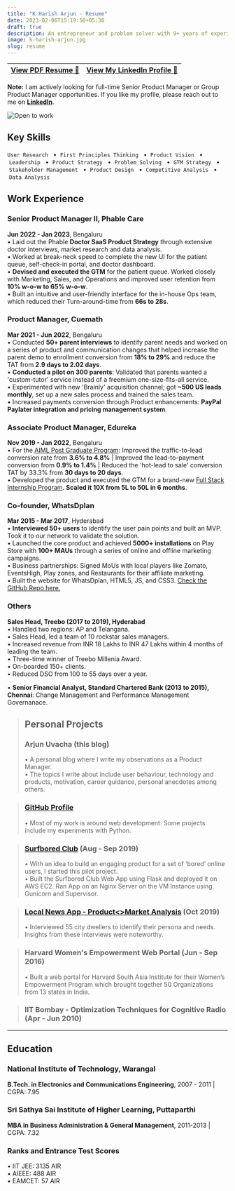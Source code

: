 ```yaml
---
title: "K Harish Arjun - Resume"
date: 2023-02-06T15:19:50+05:30
draft: true
description: An entrepreneur and problem solver with 9+ years of experience in solving customer problems and driving organisational growth. With cross-functional collaboration across diverse teams and aligning them with the Product Vision, I have a proven track record in designing product & GTM strategies and building, launching and scaling new products from scratch. I use a user-centric approach and display hustle to deliver things, with analytical, design, communication, stakeholder management, and leadership skills.
image: k-harish-arjun.jpg
slug: resume
---
```


| [**View PDF Resume** 📄](https://drive.google.com/file/d/1gP5OK5SWBLhGb3d48sv3zwkjdO-CPxd7/view?usp=sharing) | [**View My LinkedIn Profile** 🔗](https://www.linkedin.com/in/harisharjun)|
| --- | --- |

**Note:** I am actively looking for full-time Senior Product Manager or Group Product Manager opportunities. If you like my profile, please reach out to me on [**LinkedIn**](https://www.linkedin.com/in/harisharjun).

![Open to work](open-to-work.png)

## **Key Skills**
`User Research` &nbsp; • &nbsp;`First Principles Thinking` &nbsp; • &nbsp;`Product Vision` &nbsp; • &nbsp;`Leadership` &nbsp; • &nbsp;`Product Strategy` &nbsp; • &nbsp;`Problem Solving` &nbsp; • &nbsp;`GTM Strategy` &nbsp; • &nbsp;`Stakeholder Management` &nbsp; • &nbsp;`Product Design` &nbsp; • &nbsp;`Competitive Analysis` &nbsp; • &nbsp;`Data Analysis`

## Work Experience
### Senior Product Manager II, **Phable Care**
**Jun 2022 - Jan 2023**, Bengaluru\
• Laid out the Phable **Doctor SaaS Product Strategy** through extensive doctor interviews, market research and data analysis.\
• Worked at break-neck speed to complete the new UI for the patient queue, self-check-in portal, and doctor dashboard.\
• **Devised and executed the GTM** for the patient queue. Worked closely with Marketing, Sales, and Operations and improved user retention from **10% w-o-w to 65% w-o-w**.\
• Built an intuitive and user-friendly interface for the in-house Ops team, which reduced their Turn-around-time from **66s to 28s**.

### Product Manager, **Cuemath**
**Mar 2021 - Jun 2022**, Bengaluru\
• Conducted **50+ parent interviews** to identify parent needs and worked on a series of product and communication changes that helped increase the parent demo to enrollment conversion from **18% to 29%** and reduce the TAT from **2.9 days to 2.02 days**.\
• **Conducted a pilot on 300 parents**: Validated that parents wanted a 'custom-tutor' service instead of a freemium one-size-fits-all service.\
• Experimented with new 'Brainly' acquisition channel; got **~500 US leads monthly**, set up a new sales process and trained the sales team.\
• Increased payments conversion through Product enhancements: **PayPal Paylater integration and pricing management system**.

### Associate Product Manager, **Edureka**
**Nov 2019 - Jan 2022**, Bengaluru\
• For the [AIML Post Graduate Program](https://www.edureka.co/executive-programs/machine-learning-and-ai): Improved the traffic-to-lead conversion rate from **3.6% to 4.8%** | Improved the lead-to-payment conversion from **0.9% to 1.4%** | Reduced the 'hot-lead to sale' conversion TAT by 33.3% from **30 days to 20 days**.\
• Developed the product and executed the GTM for a brand-new [Full Stack Internship Program](https://www.edureka.co/internship/full-stack-web-development). **Scaled it 10X from 5L to 50L in 6 months**.

### Co-founder, **WhatsDplan**
**Mar 2015 - Mar 2017**, Hyderabad\
• **Interviewed 50+ users** to identify the user pain points and built an MVP. Took it to our network to validate the solution.\
• Launched the core product and achieved **5000+ installations** on Play Store with **100+ MAUs** through a series of online and offline marketing campaigns.\
• Business partnerships: Signed MoUs with local players like Zomato, EventsHigh, Play zones, and Restaurants for their affiliate marketing.\
• Built the website for WhatsDplan, HTML5, JS, and CSS3. [Check the GitHub Repo here.](https://github.com/harisharjun/whatsdplan-website)

### **Others**
**Sales Head, Treebo (2017 to 2019), Hyderabad**\
• Handled two regions: AP and Telangana.\
• Sales Head, led a team of 10 rockstar sales managers.\
• Increased revenue from INR 18 Lakhs to INR 47 Lakhs within 4 months of leading the team.\
• Three-time winner of Treebo Millenia Award.\
• On-boarded 150+ clients.\
• Reduced DSO from 100 to 55 days over a year.

• **Senior Financial Analyst, Standard Chartered Bank (2013 to 2015), Chennai**: Change Management and Performance Management Governanace.

> ## Personal Projects
> ### Arjun Uvacha (this blog)
> • A personal blog where I write my observations as a Product Manager.\
> • The topics I write about include user behaviour, technology and products, motivation, career guidance, personal anecdotes among others.

> ### [GitHub Profile](https://github.com/harisharjun)
> • Most of my work is around web development. Some projects include my experiments with Python.

> ### [Surfbored Club](https://github.com/harisharjun/surfbored) (Aug - Sep 2019)
> • With an idea to build an engaging product for a set of ‘bored’ online users, I started this pilot project.\
> • Built the Surfbored Club Web App using Flask and deployed it on AWS EC2. Ran App on an Nginx Server on the VM Instance using Gunicorn and Supervisor.

> ### [Local News App - Product<>Market Analysis](https://www.linkedin.com/posts/harisharjun_product-feature-prioritization-for-a-local-activity-6604326215979491328-gHdd/) (Oct 2019)
> • Interviewed 55 city dwellers to identify their persona and needs. Insights from these interviews were noteworthy.

> ### Harvard Women's Empowerment Web Portal (Jun - Sep 2016)
> • Built a web portal for Harvard South Asia Institute for their Women’s Empowerment Program which brought together 50 Organizations from 13 states in India.

> ### IIT Bombay - Optimization Techniques for Cognitive Radio (Apr - Jun 2010)

---

## Education
### National Institute of Technology, Warangal
**B.Tech. in Electronics and Communications Engineering**, 2007 - 2011 | CGPA: 7.95
### Sri Sathya Sai Institute of Higher Learning, Puttaparthi
**MBA in Business Administration & General Management**, 2011-2013 | CGPA: 7.32

### Ranks and Entrance Test Scores
• IIT JEE: 3135 AIR\
• AIEEE: 488 AIR\
• EAMCET: 57 AIR